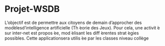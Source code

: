 # Projet-WSDB
L’objectif  est  de  permettre  aux  citoyens  de  demain  d’approcher  des  modèlesd’intelligence artificielle (Th ́eorie des Jeux).  Pour cela, une activit ́e sur inter-net est propos ́ee, mod ́elisant les diff ́erentes strat ́egies possibles.  Cette applicationsera utilis ́ee par les classes niveau collège
